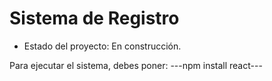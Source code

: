  <h1> Sistema de Registro</h1>

 - Estado del proyecto: En construcción.

Para ejecutar el sistema, debes poner:
---npm install react---
